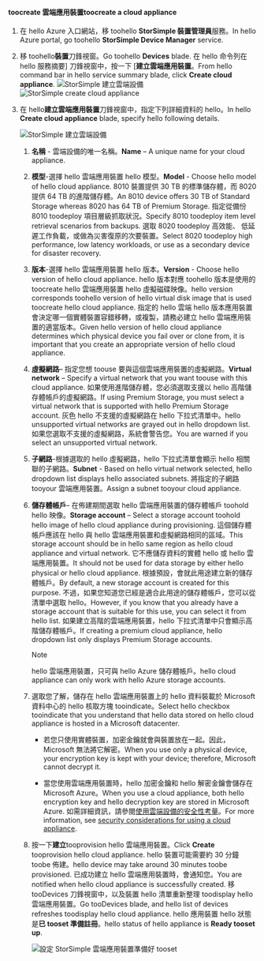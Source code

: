 #### <a name="toocreate-a-cloud-appliance"></a><span data-ttu-id="09e73-101">toocreate 雲端應用裝置</span><span class="sxs-lookup"><span data-stu-id="09e73-101">toocreate a cloud appliance</span></span>

1. <span data-ttu-id="09e73-102">在 hello Azure 入口網站，移 toohello **StorSimple 裝置管理員**服務。</span><span class="sxs-lookup"><span data-stu-id="09e73-102">In hello Azure portal, go toohello **StorSimple Device Manager** service.</span></span>
2. <span data-ttu-id="09e73-103">移 toohello**裝置**刀鋒視窗。</span><span class="sxs-lookup"><span data-stu-id="09e73-103">Go toohello **Devices** blade.</span></span> <span data-ttu-id="09e73-104">在 hello 命令列在 hello 服務摘要] 刀鋒視窗中，按一下 [**建立雲端應用裝置**。</span><span class="sxs-lookup"><span data-stu-id="09e73-104">From hello command bar in hello service summary blade, click **Create cloud appliance**.</span></span>
    <span data-ttu-id="09e73-105">![StorSimple 建立雲端設備](./media/storsimple-8000-create-cloud-appliance-u2/sca-create1.png)</span><span class="sxs-lookup"><span data-stu-id="09e73-105">![StorSimple create cloud appliance](./media/storsimple-8000-create-cloud-appliance-u2/sca-create1.png)</span></span>
3. <span data-ttu-id="09e73-106">在 hello**建立雲端應用裝置**刀鋒視窗中，指定下列詳細資料的 hello。</span><span class="sxs-lookup"><span data-stu-id="09e73-106">In hello **Create cloud appliance** blade, specify hello following details.</span></span>
   
    ![StorSimple 建立雲端設備](./media/storsimple-8000-create-cloud-appliance-u2/sca-create2m.png)
   
   1. <span data-ttu-id="09e73-108">**名稱** - 雲端設備的唯一名稱。</span><span class="sxs-lookup"><span data-stu-id="09e73-108">**Name** – A unique name for your cloud appliance.</span></span>
   2. <span data-ttu-id="09e73-109">**模型**-選擇 hello 雲端應用裝置 hello 模型。</span><span class="sxs-lookup"><span data-stu-id="09e73-109">**Model** - Choose hello model of hello cloud appliance.</span></span> <span data-ttu-id="09e73-110">8010 裝置提供 30 TB 的標準儲存體，而 8020 提供 64 TB 的進階儲存體。</span><span class="sxs-lookup"><span data-stu-id="09e73-110">An 8010 device offers 30 TB of Standard Storage whereas 8020 has 64 TB of Premium Storage.</span></span> <span data-ttu-id="09e73-111">指定從備份 8010 toodeploy 項目層級抓取狀況。</span><span class="sxs-lookup"><span data-stu-id="09e73-111">Specify 8010 toodeploy item level retrieval scenarios from backups.</span></span> <span data-ttu-id="09e73-112">選取 8020 toodeploy 高效能、 低延遲工作負載，或做為災害復原的次要裝置。</span><span class="sxs-lookup"><span data-stu-id="09e73-112">Select 8020 toodeploy high performance, low latency workloads, or use as a secondary device for disaster recovery.</span></span>
   3. <span data-ttu-id="09e73-113">**版本**-選擇 hello 雲端應用裝置 hello 版本。</span><span class="sxs-lookup"><span data-stu-id="09e73-113">**Version** - Choose hello version of hello cloud appliance.</span></span> <span data-ttu-id="09e73-114">hello 版本對應 toohello 版本是使用的 toocreate hello 雲端應用裝置 hello 虛擬磁碟映像。</span><span class="sxs-lookup"><span data-stu-id="09e73-114">hello version corresponds toohello version of hello virtual disk image that is used toocreate hello cloud appliance.</span></span> <span data-ttu-id="09e73-115">指定的 hello 雲端 hello 版本應用裝置會決定哪一個實體裝置容錯移轉，或複製，請務必建立 hello 雲端應用裝置的適當版本。</span><span class="sxs-lookup"><span data-stu-id="09e73-115">Given hello version of hello cloud appliance determines which physical device you fail over or clone from, it is important that you create an appropriate version of hello cloud appliance.</span></span>
   4. <span data-ttu-id="09e73-116">**虛擬網路**– 指定您想 toouse 要與這個雲端應用裝置的虛擬網路。</span><span class="sxs-lookup"><span data-stu-id="09e73-116">**Virtual network** – Specify a virtual network that you want toouse with this cloud appliance.</span></span> <span data-ttu-id="09e73-117">如果使用進階儲存體，您必須選取支援以 hello 高階儲存體帳戶的虛擬網路。</span><span class="sxs-lookup"><span data-stu-id="09e73-117">If using Premium Storage, you must select a virtual network that is supported with hello Premium Storage account.</span></span> <span data-ttu-id="09e73-118">灰色 hello 不支援的虛擬網路在 hello 下拉式清單中。</span><span class="sxs-lookup"><span data-stu-id="09e73-118">hello unsupported virtual networks are grayed out in hello dropdown list.</span></span> <span data-ttu-id="09e73-119">如果您選取不支援的虛擬網路，系統會警告您。</span><span class="sxs-lookup"><span data-stu-id="09e73-119">You are warned if you select an unsupported virtual network.</span></span>
   5. <span data-ttu-id="09e73-120">**子網路**-根據選取的 hello 虛擬網路，hello 下拉式清單會顯示 hello 相關聯的子網路。</span><span class="sxs-lookup"><span data-stu-id="09e73-120">**Subnet** - Based on hello virtual network selected, hello dropdown list displays hello associated subnets.</span></span> <span data-ttu-id="09e73-121">將指定的子網路 tooyour 雲端應用裝置。</span><span class="sxs-lookup"><span data-stu-id="09e73-121">Assign a subnet tooyour cloud appliance.</span></span>
   6. <span data-ttu-id="09e73-122">**儲存體帳戶**– 在佈建期間選取 hello 雲端應用裝置的儲存體帳戶 toohold hello 映像。</span><span class="sxs-lookup"><span data-stu-id="09e73-122">**Storage account** – Select a storage account toohold hello image of hello cloud appliance during provisioning.</span></span> <span data-ttu-id="09e73-123">這個儲存體帳戶應該在 hello 與 hello 雲端應用裝置和虛擬網路相同的區域。</span><span class="sxs-lookup"><span data-stu-id="09e73-123">This storage account should be in hello same region as hello cloud appliance and virtual network.</span></span> <span data-ttu-id="09e73-124">它不應儲存資料的實體 hello 或 hello 雲端應用裝置。</span><span class="sxs-lookup"><span data-stu-id="09e73-124">It should not be used for data storage by either hello physical or hello cloud appliance.</span></span> <span data-ttu-id="09e73-125">根據預設，會就此用途建立新的儲存體帳戶。</span><span class="sxs-lookup"><span data-stu-id="09e73-125">By default, a new storage account is created for this purpose.</span></span> <span data-ttu-id="09e73-126">不過，如果您知道您已經是適合此用途的儲存體帳戶，您可以從清單中選取 hello。</span><span class="sxs-lookup"><span data-stu-id="09e73-126">However, if you know that you already have a storage account that is suitable for this use, you can select it from hello list.</span></span> <span data-ttu-id="09e73-127">如果建立高階的雲端應用裝置，hello 下拉式清單中只會顯示高階儲存體帳戶。</span><span class="sxs-lookup"><span data-stu-id="09e73-127">If creating a premium cloud appliance, hello dropdown list only displays Premium Storage accounts.</span></span>
      
      > [!NOTE]
      > <span data-ttu-id="09e73-128">hello 雲端應用裝置，只可與 hello Azure 儲存體帳戶。</span><span class="sxs-lookup"><span data-stu-id="09e73-128">hello cloud appliance can only work with hello Azure storage accounts.</span></span>
    
   7. <span data-ttu-id="09e73-129">選取您了解，儲存在 hello 雲端應用裝置上的 hello 資料裝載於 Microsoft 資料中心的 hello 核取方塊 tooindicate。</span><span class="sxs-lookup"><span data-stu-id="09e73-129">Select hello checkbox tooindicate that you understand that hello data stored on hello cloud appliance is hosted in a Microsoft datacenter.</span></span>
       * <span data-ttu-id="09e73-130">若您只使用實體裝置，加密金鑰就會與裝置放在一起。因此，Microsoft 無法將它解密。</span><span class="sxs-lookup"><span data-stu-id="09e73-130">When you use only a physical device, your encryption key is kept with your device; therefore, Microsoft cannot decrypt it.</span></span>

       * <span data-ttu-id="09e73-131">當您使用雲端應用裝置時，hello 加密金鑰和 hello 解密金鑰會儲存在 Microsoft Azure。</span><span class="sxs-lookup"><span data-stu-id="09e73-131">When you use a cloud appliance, both hello encryption key and hello decryption key are stored in Microsoft Azure.</span></span> <span data-ttu-id="09e73-132">如需詳細資訊，請參閱[使用雲端設備的安全性考量](../articles/storsimple/storsimple-security.md#storsimple-virtual-device-security)。</span><span class="sxs-lookup"><span data-stu-id="09e73-132">For more information, see [security considerations for using a cloud appliance](../articles/storsimple/storsimple-security.md#storsimple-virtual-device-security).</span></span>
   8. <span data-ttu-id="09e73-133">按一下**建立**tooprovision hello 雲端應用裝置。</span><span class="sxs-lookup"><span data-stu-id="09e73-133">Click **Create** tooprovision hello cloud appliance.</span></span> <span data-ttu-id="09e73-134">hello 裝置可能需要約 30 分鐘 toobe 佈建。</span><span class="sxs-lookup"><span data-stu-id="09e73-134">hello device may take around 30 minutes toobe provisioned.</span></span> <span data-ttu-id="09e73-135">已成功建立 hello 雲端應用裝置時，會通知您。</span><span class="sxs-lookup"><span data-stu-id="09e73-135">You are notified when hello cloud appliance is successfully created.</span></span> <span data-ttu-id="09e73-136">移 tooDevices 刀鋒視窗中，以及裝置 hello 清單重新整理 toodisplay hello 雲端應用裝置。</span><span class="sxs-lookup"><span data-stu-id="09e73-136">Go tooDevices blade, and hello list of devices refreshes toodisplay hello cloud appliance.</span></span> <span data-ttu-id="09e73-137">hello 應用裝置 hello 狀態是**已 tooset 準備註冊**。</span><span class="sxs-lookup"><span data-stu-id="09e73-137">hello status of hello appliance is **Ready tooset up**.</span></span>
      
      ![設定 StorSimple 雲端應用裝置準備好 tooset](./media/storsimple-8000-create-cloud-appliance-u2/sca-create3.png)

